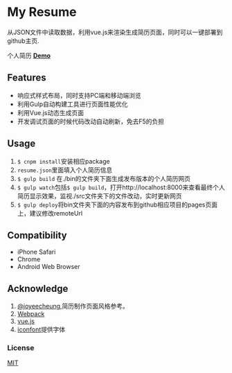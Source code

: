 # My Resume

从JSON文件中读取数据，利用vue.js来渲染生成简历页面，同时可以一键部署到github主页.

个人简历 [**Demo**](https://ysyszrj.github.io/resume/)

## Features
- 响应式样式布局，同时支持PC端和移动端浏览
- 利用Gulp自动构建工具进行页面性能优化
- 利用Vue.js动态生成页面
- 开发调试页面的时候代码改动自动刷新，免去F5的负担

## Usage
1. `$ cnpm install`安装相应package
1. `resume.json`里面填入个人简历信息
1. `$ gulp build` 在./bin的文件夹下面生成发布版本的个人简历网页
1. `$ gulp watch`包括`$ gulp build`，打开http://localhost:8000来查看最终个人简历显示效果，监视./src文件夹下的文件改动，实时更新网页
1. `$ gulp deploy`将bin文件夹下面的内容发布到github相应项目的pages页面上，建议修改remoteUrl

## Compatibility
 - iPhone Safari
 - Chrome
 - Android Web Browser

## Acknowledge
1. [@joyeecheung](https://github.com/joyeecheung/resume),简历制作页面风格参考。
2. [Webpack](http://webpack.github.io/)
3. [vue.js](http://cn.vuejs.org/)
4. [iconfont](http://www.iconfont.cn/)提供字体


### License

[MIT](LICENSE.txt)
